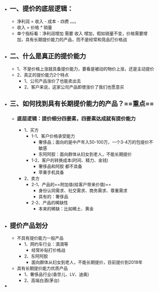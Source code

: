 - ## 一、提价的底层逻辑：
	- 净利润 = 收入 - 成本 - 四费 。。。
	- 收入 = 价格 * 销量
	- 单个指标看：净利润增加  需要 收入 增加，假如销量不变，价格需要增加，具有长期提价能力的产品，而不是经常和竞品打价格战
- ## 二、什么是真正的提价能力
	- 1、不是价格上涨就具备提价能力，要看是被动的物价上涨，还是主动提价
	- 2、真正的提价能力2个特点
		- 1、公司产品涨价了也能卖出去
		- 2、客户来说，这家公司产品即使涨价了我们也愿意买
- ## 三、如何找到具有长期提价能力的产品？==重点==
	- ### 底层逻辑：提价细分四要素，四要素达成就有提价能力
		- 1、买方
			- 1-1、客户价格承受能力
				- 奢侈品；面向的是中产年入50-100万，一个3-4万的包提价不敏感
				- 东阿阿胶：面向群体从妇女到老人，不能长期提价
			- 1-2、客户的转换成本(时间、精力、金钱)
				- 奢侈品和阿胶 都不具备
				- 苹果手机具备
		- 2、卖方
			- 2-1、产品的==附加值(给客户带来价值)==
				- 身份认同需求、社交需求、商务需求、尊重需求
				- 具有的：奢侈品
			- 2-2、产品的稀缺性
				- 本来的稀缺：比如稀土、黄金
- ## 提价产品划分
	- 不具有提价能力一般产品
		- 1、网约车行业：滴滴等
			- 经常补贴打价格战
		- 2、东阿阿胶
			- 面向群体从妇女到老人，不能长期提价，目前提价到2018年
	- 具有长期提价能力优质产品
		- 1、奢侈品行业(香奈儿、LV、迪奥)
		- 2、高端白酒(茅台)
-